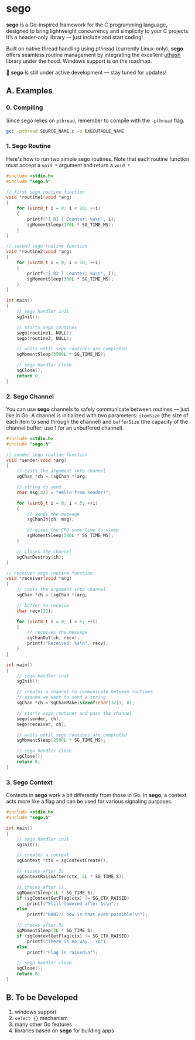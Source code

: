 # **sego**

**sego** is a Go-inspired framework for the C programming language, designed to bring lightweight concurrency and simplicity to your C projects. It’s a header-only library — just include and start coding!

Built on native thread handling using pthread (currently Linux-only), **sego** offers seamless routine management by integrating the excellent [uthash](https://github.com/troydhanson/uthash) library under the hood. Windows support is on the roadmap.

🚧 **sego** is still under active development — stay tuned for updates!

## **A. Examples**

### **0. Compiling**

Since sego relies on `pthread`, remember to compile with the `-pthread` flag.

```bash
gcc -pthread SOURCE_NAME.c -o EXECUTABLE_NAME
```

### **1. Sego Routine**

Here's how to run two simple sego routines. Note that each routine function must accept a `void *` argument and return a `void *`.

```c
#include <stdio.h>
#include "sego.h"

// first sego routine function
void *routine1(void *arg)
{
    for (uint8_t i = 0; i < 20; ++i)
    {
        printf("[ R1 ] Counter: %u\n", i);
        sgMomentSleep(170L * SG_TIME_MS);
    }
}

// second sego routine function
void *routine2(void *arg)
{
    for (uint8_t i = 0; i < 10; ++i)
    {
        printf("[ R2 ] Counter: %u\n", i);
        sgMomentSleep(300L * SG_TIME_MS);
    }
}

int main()
{
    // sego handler init
    sgInit();

    // starts sego routines
    sego(routine1, NULL);
    sego(routine2, NULL);

    // waits until sego routines are completed
    sgMomentSleep(3500L * SG_TIME_MS);

    // sego handler close
    sgClose();
    return 0;
}
```

### **2. Sego Channel**

You can use **sego** channels to safely communicate between routines — just like in Go. A channel is initialized with two parameters: `itemSize` (the size of each item to send through the channel) and `bufferSize` (the capacity of the channel buffer; use 1 for an unbuffered channel).

```c
#include <stdio.h>
#include "sego.h"

// sender sego routine function
void *sender(void *arg)
{
    // casts the argument into channel
    sgChan *ch = (sgChan *)arg;

    // string to send
    char msg[32] = "Hello from sender!";

    for (uint8_t i = 0; i < 5; ++i)
    {
        // sends the message
        sgChanIn(ch, msg);

        // gives the CPU some time to sleep
        sgMomentSleep(500L * SG_TIME_MS);
    }

    // closes the channel
    sgChanDestroy(ch);
}

// receiver sego routine function
void *receiver(void *arg)
{
    // casts the argument into channel
    sgChan *ch = (sgChan *)arg;

    // buffer to receive
    char recv[32];

    for (uint8_t i = 0; i < 5; ++i)
    {
        // receives the message
        sgChanOut(ch, recv);
        printf("Received: %s\n", recv);
    }
}

int main()
{
    // sego handler init
    sgInit();

    // creates a channel to communicate between routines
    // assume we want to send a string
    sgChan *ch = sgChanMake(sizeof(char[32]), 8);

    // starts sego routines and pass the channel
    sego(sender, ch);
    sego(receiver, ch);

    // waits until sego routines are completed
    sgMomentSleep(2500L * SG_TIME_MS);

    // sego handler close
    sgClose();
    return 0;
}
```

### **3. Sego Context**

Contexts in **sego** work a bit differently from those in Go. In **sego**, a context acts more like a flag and can be used for various signaling purposes.

```c
#include <stdio.h>
#include "sego.h"

int main()
{
    // sego handler init
    sgInit();

    // creates a context
    sgContext *ctx = sgContextCreate();

    // raises after 2s
    sgContextRaiseAfter(ctx, 2L * SG_TIME_S);

    // checks after 1s
    sgMomentSleep(1L * SG_TIME_S);
    if (sgContextGetFlag(ctx) != SG_CTX_RAISED)
        printf("Still lowered after 1s\n");
    else
        printf("NANI?! how is that even possible?\n");

    // checks after 3s
    sgMomentSleep(2L * SG_TIME_S);
    if (sgContextGetFlag(ctx) != SG_CTX_RAISED)
        printf("There is no way...\n");
    else
        printf("Flag is raised\n");

    // sego handler close
    sgClose();
    return 0;
}
```

## **B. To be Developed**

1. windows support
2. `select {}` mechanism
3. many other Go features
4. libraries based on **sego** for building apps
